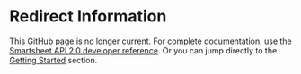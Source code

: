 # Redirect Information
This GitHub page is no longer current. For complete documentation, use the [Smartsheet API 2.0 developer reference](https://smartsheet-platform.github.io/api-docs/).
Or you can jump directly to the [Getting Started](https://smartsheet-platform.github.io/api-docs/#getting-started) section. 